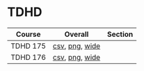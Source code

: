 # TDHD

| Course | Overall | Section |
| ------ | ------- | ------- |
| TDHD 175 | [csv](https://github.com/UCSD-Historical-Enrollment-Data/2024Spring/blob/main/overall/TDHD%20175.csv), [png](https://raw.githubusercontent.com/UCSD-Historical-Enrollment-Data/2024Spring/main/plot_overall/TDHD%20175.png), [wide](https://raw.githubusercontent.com/UCSD-Historical-Enrollment-Data/2024Spring/main/plot_overall_wide/TDHD%20175.png) |  |
| TDHD 176 | [csv](https://github.com/UCSD-Historical-Enrollment-Data/2024Spring/blob/main/overall/TDHD%20176.csv), [png](https://raw.githubusercontent.com/UCSD-Historical-Enrollment-Data/2024Spring/main/plot_overall/TDHD%20176.png), [wide](https://raw.githubusercontent.com/UCSD-Historical-Enrollment-Data/2024Spring/main/plot_overall_wide/TDHD%20176.png) |  |
